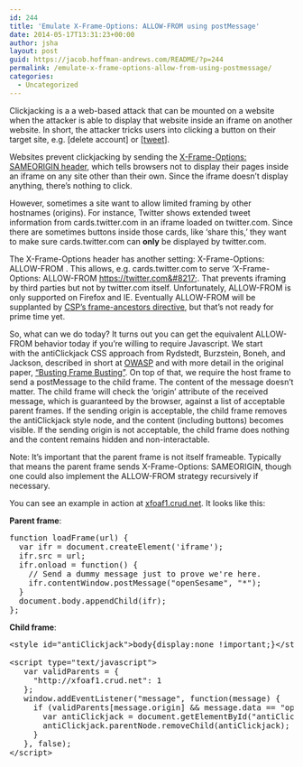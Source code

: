 ```yaml
---
id: 244
title: 'Emulate X-Frame-Options: ALLOW-FROM using postMessage'
date: 2014-05-17T13:31:23+00:00
author: jsha
layout: post
guid: https://jacob.hoffman-andrews.com/README/?p=244
permalink: /emulate-x-frame-options-allow-from-using-postmessage/
categories:
  - Uncategorized
---
```

Clickjacking is a a web-based attack that can be mounted on a website when the attacker is able to display that website inside an iframe on another website. In short, the attacker tricks users into clicking a button on their target site, e.g. [delete account] or [[tweet](http://www.theregister.co.uk/Print/2009/03/20/twitter_viral_xss_flaw/)].

Websites prevent clickjacking by sending the [X-Frame-Options: SAMEORIGIN header](https://developer.mozilla.org/en-US/docs/Web/HTTP/X-Frame-Options), which tells browsers not to display their pages inside an iframe on any site other than their own. Since the iframe doesn&#8217;t display anything, there&#8217;s nothing to click.

However, sometimes a site want to allow limited framing by other hostnames (origins). For instance, Twitter shows extended tweet information from cards.twitter.com in an iframe loaded on twitter.com. Since there are sometimes buttons inside those cards, like &#8216;share this,&#8217; they want to make sure cards.twitter.com can **only** be displayed by twitter.com.

The X-Frame-Options header has another setting: X-Frame-Options: ALLOW-FROM <uri>. This allows, e.g. cards.twitter.com to serve &#8216;X-Frame-Options: ALLOW-FROM https://twitter.com&#8217;. That prevents iframing by third parties but not by twitter.com itself. Unfortunately, ALLOW-FROM is only supported on Firefox and IE. Eventually ALLOW-FROM will be supplanted by [CSP&#8217;s frame-ancestors directive](http://w3c.github.io/webappsec/specs/content-security-policy/csp-specification.dev.html), but that&#8217;s not ready for prime time yet.

So, what can we do today? It turns out you can get the equivalent ALLOW-FROM behavior today if you&#8217;re willing to require Javascript. We start with the antiClickjack CSS approach from Rydstedt, Burzstein, Boneh, and Jackson, described in short at [OWASP](https://www.owasp.org/index.php/Clickjacking_Defense_Cheat_Sheet#Best-for-now_Legacy_Browser_Frame_Breaking_Script) and with more detail in the original paper, [&#8220;Busting Frame Busting&#8221;](http://seclab.stanford.edu/websec/framebusting/). On top of that, we require the host frame to send a postMessage to the child frame. The content of the message doesn&#8217;t matter. The child frame will check the &#8216;origin&#8217; attribute of the received message, which is guaranteed by the browser, against a list of acceptable parent frames. If the sending origin is acceptable, the child frame removes the antiClickjack style node, and the content (including buttons) becomes visible. If the sending origin is not acceptable, the child frame does nothing and the content remains hidden and non-interactable.

Note: It&#8217;s important that the parent frame is not itself frameable. Typically that means the parent frame sends X-Frame-Options: SAMEORIGIN, though one could also implement the ALLOW-FROM strategy recursively if necessary.

You can see an example in action at [xfoaf1.crud.net](http://xfoaf1.crud.net). It looks like this:

**Parent frame**:

<pre style="border: 1px light grey;">function loadFrame(url) {                                                                                                                                      
  var ifr = document.createElement('iframe');                                                                                                                  
  ifr.src = url;                                                                                                                                               
  ifr.onload = function() {                                                                                                                                    
    // Send a dummy message just to prove we're here.                                                                                                          
    ifr.contentWindow.postMessage("openSesame", "*");                                                                                                          
  }                                                                                                                                                            
  document.body.appendChild(ifr);                                                                                                                              
};
</pre></p> 

**Child frame**:

<pre style="border: 1px light grey;">&lt;style id="antiClickjack"&gt;body{display:none !important;}&lt;/style&gt;                                                                                               
                                                                                                                                                               
&lt;script type="text/javascript"&gt;                                                                                                                                
   var validParents = {                                                                                                                                        
     "http://xfoaf1.crud.net": 1                                                                                                                               
   };                                                                                                                                                          
   window.addEventListener("message", function(message) {                                                                                                      
     if (validParents[message.origin] && message.data == "openSesame") {                                                                                       
       var antiClickjack = document.getElementById("antiClickjack");                                                                                           
       antiClickjack.parentNode.removeChild(antiClickjack);                                                                                                    
     }                                                                                                                                                         
   }, false);                                                                                                                                                  
&lt;/script&gt;
</pre>